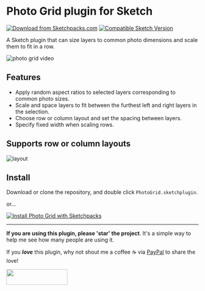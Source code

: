 # Photo Grid plugin for Sketch
[![Download from Sketchpacks.com](https://badges.sketchpacks.com/plugins/com.gilesperry.photo-grid/version.svg)](https://api.sketchpacks.com/v1/plugins/com.gilesperry.photo-grid/download) [![Compatible Sketch Version](https://badges.sketchpacks.com/plugins/com.gilesperry.photo-grid/compatibility.svg)](https://sketchpacks.com/perrysmotors/photo-grid)

A Sketch plugin that can size layers to common photo dimensions and scale them to fit in a row.

![photo grid video](https://user-images.githubusercontent.com/12557727/39623844-e1a84eb4-4f8e-11e8-850f-2bfb0476f35d.gif)

## Features
- Apply random aspect ratios to selected layers corresponding to common photo sizes.
- Scale and space layers to fit between the furthest left and right layers in the selection.
- Choose row or column layout and set the spacing between layers.
- Specify fixed width when scaling rows.

## Supports row or column layouts

![layout](https://user-images.githubusercontent.com/12557727/39624616-dd46651a-4f91-11e8-8a00-d89f29f55fcd.png)

## Install
Download or clone the repository, and double click `PhotoGrid.sketchplugin`.

or...

[![Install Photo Grid with Sketchpacks](http://sketchpacks-com.s3.amazonaws.com/assets/badges/sketchpacks-badge-install.png "Install Photo Grid with Sketchpacks")](https://sketchpacks.com/perrysmotors/photo-grid/install)

---

**If you are using this plugin, please 'star' the project**. It's a simple way to help me see how many people are using it.

If you ***love*** this plugin, why not shout me a coffee ☕️ via [PayPal](https://www.paypal.me/perrysmotors/2) to share the love!

<a href="https://www.paypal.me/perrysmotors/2">
  <img width="160" height="41" src="https://user-images.githubusercontent.com/12557727/39295119-7e115bca-4935-11e8-9fe9-802d667ac22c.png" >
</a>
